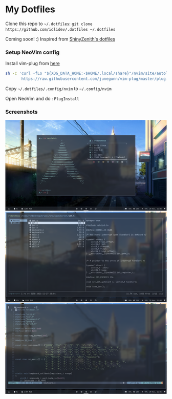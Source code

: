 # My Dotfiles

Clone this repo to `~/.dotfiles`: `git clone https://github.com/idlidev/.dotfiles ~/.dotfiles`

Coming soon! :)
Inspired from [ShinyZenith's dotfiles](https://github.com/shinyzenith/old-xorg-dotfiles)

### Setup NeoVim config

Install vim-plug from [here](https://github.com/junegunn/vim-plug)

```sh
sh -c 'curl -fLo "${XDG_DATA_HOME:-$HOME/.local/share}"/nvim/site/autoload/plug.vim --create-dirs \
       https://raw.githubusercontent.com/junegunn/vim-plug/master/plug.vim'
```

Copy `~/.dotfiles/.config/nvim` to `~/.config/nvim`

Open NeoVim and do `:PlugInstall`

### Screenshots

![Alt text](./.assets/screenshots/ss1.png "Screenshot 1")
![Alt text](./.assets/screenshots/ss2.png "Screenshot 2")
![Alt text](./.assets/screenshots/ss3.png "Screenshot 3")

